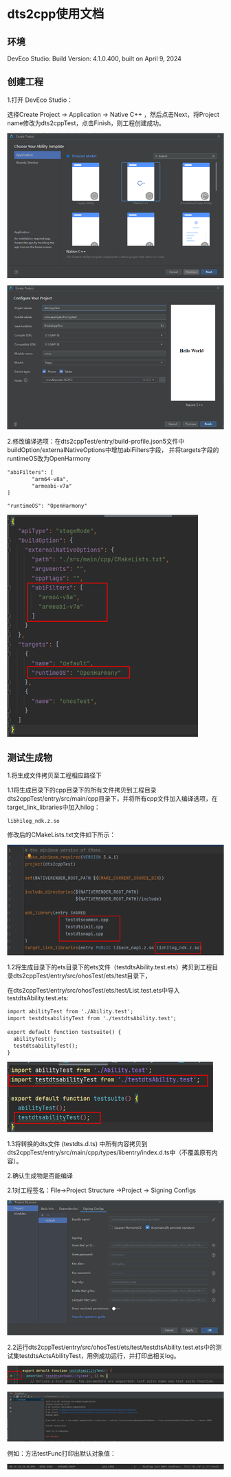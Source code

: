 # dts2cpp使用文档

## 环境

DevEco Studio: Build Version: 4.1.0.400, built on April 9, 2024

## 创建工程

1.打开 DevEco Studio：

选择Create Project -> Application -> Native C++ ，然后点击Next，将Project name修改为dts2cppTest，点击Finish，则工程创建成功。

![](../images/dts2cppTest_create_new_project.png)

![](../images/dts2cppTest_create_new_project_finish.png)

2.修改编译选项：在dts2cppTest/entry/build-profile.json5文件中buildOption/externalNativeOptions中增加abiFilters字段， 并将targets字段的runtimeOS改为OpenHarmony

```
"abiFilters": [
        "arm64-v8a",
        "armeabi-v7a"
]
```

```
"runtimeOS": "OpenHarmony"
```

![](../images/dts2cppTest_add_buildOption.png)

## 测试生成物                                            

1.将生成文件拷贝至工程相应路径下

1.1将生成目录下的cpp目录下的所有文件拷贝到工程目录dts2cppTest/entry/src/main/cpp目录下，并将所有cpp文件加入编译选项，在target_link_libraries中加入hilog：

```
libhilog_ndk.z.so
```

修改后的CMakeLists.txt文件如下所示：

![](../images/dts2cppTest_project_cmakelist.png)

1.2将生成目录下的ets目录下的ets文件（testdtsAbility.test.ets）拷贝到工程目录dts2cppTest/entry/src/ohosTest/ets/test目录下，

在dts2cppTest/entry/src/ohosTest/ets/test/List.test.ets中导入testdtsAbility.test.ets:

```
import abilityTest from './Ability.test';
import testdtsabilityTest from './testdtsAbility.test';

export default function testsuite() {
  abilityTest();
  testdtsabilityTest();
}
```

![](../images/dts2cppTest_testList.png)

1.3将转换的dts文件 (testdts.d.ts) 中所有内容拷贝到 dts2cppTest/entry/src/main/cpp/types/libentry/index.d.ts中（不覆盖原有内容）。

2.确认生成物是否能编译

2.1对工程签名：File->Project Structure ->Project -> Signing Configs

![](../images/dts2cppTest_Sign_configs.png)

2.2运行dts2cppTest/entry/src/ohosTest/ets/test/testdtsAbility.test.ets中的测试集testdtsActsAbilityTest，用例成功运行，并打印出相关log。

![](../images/dts2cppTest_runtest.png)

![](../images/dts2cppTest_success.png)

例如：方法testFunc打印出默认对象值：

![](../images/dts2cppTest_successLog.png)

